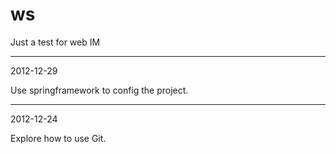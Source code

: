 ws
==

Just a test for web IM

------------------------------------------------
2012-12-29

Use springframework to config the project.

------------------------------------------------
2012-12-24

Explore how to use Git.


